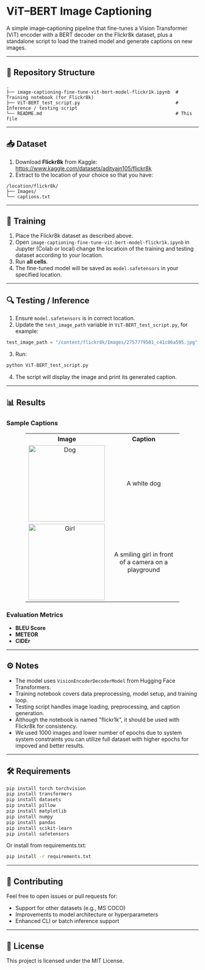 # ViT–BERT Image Captioning

A simple image‐captioning pipeline that fine-tunes a Vision Transformer (ViT) encoder with a BERT decoder on the Flickr8k dataset, plus a standalone script to load the trained model and generate captions on new images.

---

## 📁 Repository Structure

```
.
├── image-captioning-fine-tune-vit-bert-model-flickr1k.ipynb  # Training notebook (for Flickr8k)
├── ViT-BERT_test_script.py                                   # Inference / testing script
└── README.md                                                 # This file
```

---

## 📥 Dataset

1. Download **Flickr8k** from Kaggle:  
   https://www.kaggle.com/datasets/adityajn105/flickr8k  
2. Extract to the location of your choice so that you have:  

```
/location/flickr8k/
├── Images/
└── captions.txt
```

---

## 🚀 Training

1. Place the Flickr8k dataset as described above.  
2. Open `image-captioning-fine-tune-vit-bert-model-flickr1k.ipynb` in Jupyter (Colab or local) change the locatioin of the training and testing dataset according to your location.  
3. Run **all cells**.  
4. The fine-tuned model will be saved as `model.safetensors` in your specified location.

---

## 🔍 Testing / Inference

1. Ensure `model.safetensors` is in correct location.  
2. Update the `test_image_path` variable in `ViT-BERT_test_script.py`, for example:  

```python
test_image_path = "/content/flickr8k/Images/2757779501_c41c86a595.jpg"
```

3. Run:

```bash
python ViT-BERT_test_script.py
```

4. The script will display the image and print its generated caption.

---

## 📊 Results

### Sample Captions

<table style="width: 80%; margin: 0 auto; border-collapse: collapse; text-align: center;">
  <tr>
    <th>Image</th>
    <th>Caption</th>
  </tr>
  <tr>
    <td><img src="https://github.com/user-attachments/assets/54779ef1-c4dd-4d95-9916-69709470450c" alt="Dog" style="width: 200px; height: auto; display: block; margin: 0 auto;"></td>
    <td style="vertical-align: middle;">A white dog</td>
  </tr>
  <tr>
    <td><img src="https://github.com/user-attachments/assets/9a9adb84-faf1-4b4e-b78d-a0625ec05d90" alt="Girl" style="width: 200px; height: auto; display: block; margin: 0 auto;"></td>
    <td style="vertical-align: middle;">A smiling girl in front of a camera on a playground</td>
  </tr>
</table>


### Evaluation Metrics

* **BLEU Score**
* **METEOR**
* **CIDEr**

---

## ⚙️ Notes

* The model uses `VisionEncoderDecoderModel` from Hugging Face Transformers.
* Training notebook covers data preprocessing, model setup, and training loop.
* Testing script handles image loading, preprocessing, and caption generation.
* Although the notebook is named "flickr1k", it should be used with Flickr8k for consistency.
* We used 1000 images and lower number of epochs due to system system constraints you can utilize full dataset with higher epochs for impoved and better results.

---

## 🛠️ Requirements

```bash
pip install torch torchvision
pip install transformers
pip install datasets
pip install pillow
pip install matplotlib
pip install numpy
pip install pandas
pip install scikit-learn
pip install safetensors
```

Or install from requirements.txt:

```bash
pip install -r requirements.txt
```

---

## 🤝 Contributing

Feel free to open issues or pull requests for:
* Support for other datasets (e.g., MS COCO)
* Improvements to model architecture or hyperparameters
* Enhanced CLI or batch inference support

---

## 📄 License

This project is licensed under the MIT License.
